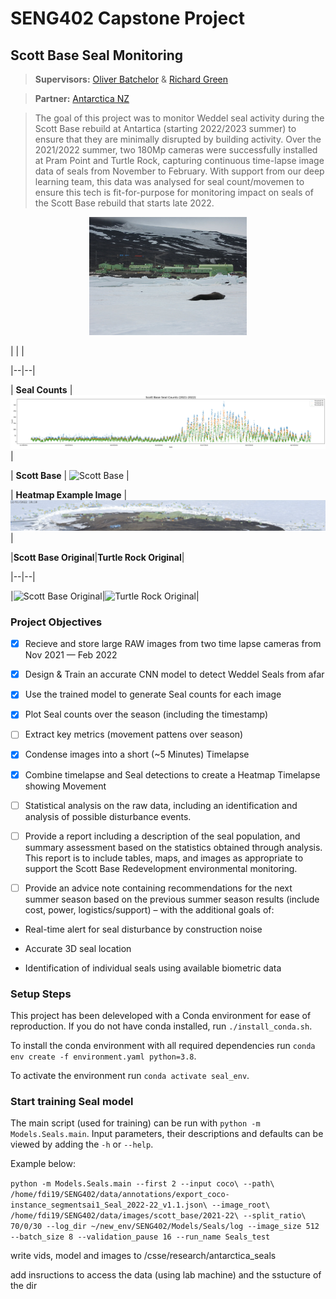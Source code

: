 
# SENG402 Capstone Project

## Scott Base Seal Monitoring

> **Supervisors:**  [Oliver Batchelor](https://ucvision.org.nz/oliver-batchelor/) & [Richard Green](https://www.canterbury.ac.nz/engineering/contact-us/people/richard-green.html)

> **Partner:**  [Antarctica NZ](https://www.google.com/search?client=safari&rls=en&q=antarctica%20nz&ie=UTF-8&oe=UTF-8)

>

> The goal of this project was to monitor Weddel seal activity during the Scott Base rebuild at Antartica (starting 2022/2023 summer) to ensure that they are minimally disrupted by building activity. Over the 2021/2022 summer, two 180Mp cameras were successfully installed at Pram Point and Turtle Rock, capturing continuous time-lapse image data of seals from November to February. With support from our deep learning team, this data was analysed for seal count/movemen to ensure this tech is fit-for-purpose for monitoring impact on seals of the Scott Base rebuild that starts late 2022.

  

<p  align="center"><img  width="50%"  src="data/figures/weddell%20seal.jpeg"></p>

  

| | |

|--|--|

| **Seal Counts** | ![Seal Counts](/data/figures/Seal_Counts.png) |

| **Scott Base** | ![Scott Base](/data/figures/scott_base.jpg) |

| **Heatmap Example Image** | ![Heatmap](/data/figures/heatmap.png) |

  

|**Scott Base Original**|**Turtle Rock Original**|

|--|--|

|![Scott Base Original](/data/figures/og_scott_base.png)|![Turtle Rock Original](/data/figures/og_turtle_rock.png)|

  
  

### Project Objectives

- [x] Recieve and store large RAW images from two time lapse cameras from Nov 2021 — Feb 2022

- [x] Design & Train an accurate CNN model to detect Weddel Seals from afar

- [x] Use the trained model to generate Seal counts for each image

- [x] Plot Seal counts over the season (including the timestamp)

- [ ] Extract key metrics (movement pattens over season)

- [x] Condense images into a short (~5 Minutes) Timelapse

- [x] Combine timelapse and Seal detections to create a Heatmap Timelapse showing Movement

- [ ] Statistical analysis on the raw data, including an identification and analysis of possible disturbance events.

- [ ] Provide a report including a description of the seal population, and summary assessment based on the statistics obtained through analysis. This report is to include tables, maps, and images as appropriate to support the Scott Base Redevelopment environmental monitoring.

- [ ] Provide an advice note containing recommendations for the next summer season based on the previous summer season results (include cost, power, logistics/support) – with the additional goals of:

- Real-time alert for seal disturbance by construction noise

- Accurate 3D seal location

- Identification of individual seals using available biometric data

  
  

### Setup Steps
This project has been deleveloped with a Conda environment for ease of reproduction. If you do not have conda installed, run `./install_conda.sh`.

To install the conda environment with all required dependencies run `conda env create -f environment.yaml python=3.8`.

To activate the environment run `conda activate seal_env`.

### Start training Seal model
The main script (used for training) can be run with `python -m Models.Seals.main`. Input parameters, their descriptions and defaults can be viewed by adding the `-h` or `--help`.

Example below:

`python -m Models.Seals.main --first 2 --input coco\ --path\ /home/fdi19/SENG402/data/annotations/export_coco-instance_segmentsai1_Seal_2022-22_v1.1.json\ --image_root\ /home/fdi19/SENG402/data/images/scott_base/2021-22\ --split_ratio\ 70/0/30 --log_dir ~/new_env/SENG402/Models/Seals/log --image_size 512 --batch_size 8 --validation_pause 16 --run_name Seals_test`

  

write vids, model and images to /csse/research/antarctica_seals

add insructions to access the data (using lab machine) and the sstucture of the dir